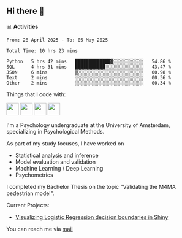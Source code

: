 ## Hi there 👋

📊 **Activities**
<!--START_SECTION:waka-->

```txt, python, markdown
From: 28 April 2025 - To: 05 May 2025

Total Time: 10 hrs 23 mins

Python   5 hrs 42 mins   █████████████▓░░░░░░░░░░░   54.86 %
SQL      4 hrs 31 mins   ███████████░░░░░░░░░░░░░░   43.47 %
JSON     6 mins          ▒░░░░░░░░░░░░░░░░░░░░░░░░   00.98 %
Text     2 mins          ░░░░░░░░░░░░░░░░░░░░░░░░░   00.36 %
Other    2 mins          ░░░░░░░░░░░░░░░░░░░░░░░░░   00.34 %
```

<!--END_SECTION:waka-->

Things that I code with:
<p>
  <img height="32" width="32" src="https://cdn.simpleicons.org/python/white"/>
  <img height="32" width="32" src="https://cdn.simpleicons.org/R/white"/>
  <img height="32" width="32" src="https://cdn.simpleicons.org/vim/white"/>
  <img height="32" width="32" src="https://cdn.simpleicons.org/linux/white"/>
</p>

I'm a Psychology undergraduate at the University of Amsterdam, specializing in Psychological Methods.

As part of my study focuses, I have worked on
- Statistical analysis and inference
- Model evaluation and validation
- Machine Learning / Deep Learning
- Psychometrics

I completed my Bachelor Thesis on the topic "Validating the M4MA pedestrian model".

Current Projects:
- [Visualizing Logistic Regression decision boundaries in Shiny](https://github.com/coopa33/Logistic-Regression-Boundary-Visualizer)

You can reach me via [mail](dan.yu.h97@gmail.com) 




<!--
**coopa33/coopa33** is a ✨ _special_ ✨ repository because its `README.md` (this file) appears on your GitHub profile.

Here are some ideas to get you started:

- 🔭 I’m currently working on ...
- 🌱 I’m currently learning ...
- 👯 I’m looking to collaborate on ...
- 🤔 I’m looking for help with ...
- 💬 Ask me about ...
- 📫 How to reach me: ...
- 😄 Pronouns: ...
- ⚡ Fun fact: ...
-->
